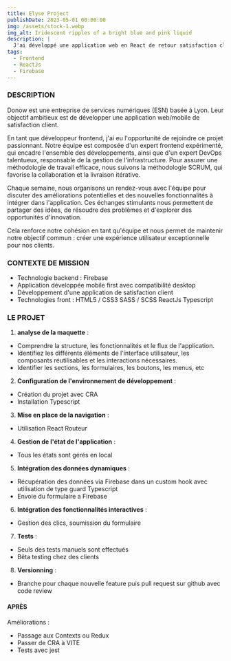```yaml
---
title: Elyse Project
publishDate: 2023-05-01 00:00:00
img: /assets/stock-1.webp
img_alt: Iridescent ripples of a bright blue and pink liquid
description: |
  J'ai développé une application web en React de retour satisfaction client.
tags:
  - Frontend
  - ReactJs
  - Firebase
---
```


### DESCRIPTION

Donow est une entreprise de services numériques (ESN) basée à Lyon. Leur objectif ambitieux est
de développer une application web/mobile de satisfaction client.

En tant que développeur frontend, j'ai eu l'opportunité de rejoindre ce projet passionnant.
Notre équipe est composée d'un expert frontend expérimenté, qui encadre l'ensemble des développements,
ainsi que d'un expert DevOps talentueux, responsable de la gestion de l'infrastructure.
Pour assurer une méthodologie de travail efficace, nous suivons la méthodologie SCRUM,
qui favorise la collaboration et la livraison itérative.

Chaque semaine, nous organisons un rendez-vous avec l'équipe pour discuter des améliorations
potentielles et des nouvelles fonctionnalités à intégrer dans l'application. Ces échanges
stimulants nous permettent de partager des idées, de résoudre des problèmes et d'explorer des
opportunités d'innovation.

Cela renforce notre cohésion en tant qu'équipe et nous permet de maintenir notre objectif commun :
créer une expérience utilisateur exceptionnelle pour nos clients.

### CONTEXTE DE MISSION

- Technologie backend : Firebase
- Application développée mobile first avec compatibilité desktop
- Développement d'une application de satisfaction client
- Technologies front :
  HTML5 / CSS3
  SASS / SCSS
  ReactJs
  Typescript

### LE PROJET

1. **analyse de la maquette** :

- Comprendre la structure, les fonctionnalités et le flux de l'application.
- Identifiez les différents éléments de l'interface utilisateur, les composants réutilisables et les interactions nécessaires.
- Identifier les sections, les formulaires, les boutons, les menus, etc

2. **Configuration de l'environnement de développement** :

- Création du projet avec CRA
- Installation Typescript

3. **Mise en place de la navigation** :

- Utilisation React Routeur

4. **Gestion de l'état de l'application** :

- Tous les états sont gérés en local

5. **Intégration des données dynamiques** :

- Récupération des données via Firebase dans un custom hook avec utilisation de type guard Typescript
- Envoie du formulaire a Firebase

6. **Intégration des fonctionnalités interactives** :

- Gestion des clics, soumission du formulaire

7. **Tests** :

- Seuls des tests manuels sont effectués
- Bêta testing chez des clients

8. **Versionning** :

- Branche pour chaque nouvelle feature puis pull request sur github avec code review

#### APRÈS

Améliorations :

- Passage aux Contexts ou Redux
- Passer de CRA à VITE
- Tests avec jest
